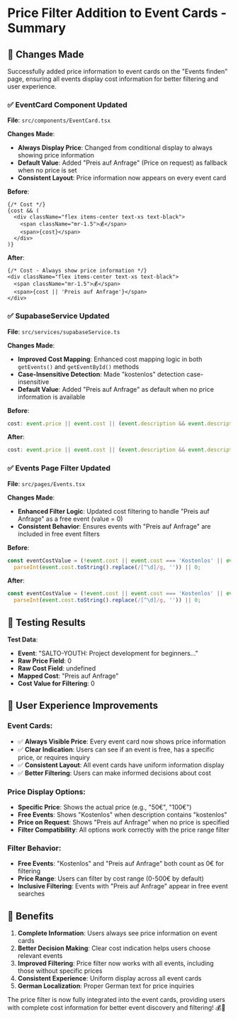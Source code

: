 # Price Filter Addition to Event Cards - Summary

## 🎯 **Changes Made**

Successfully added price information to event cards on the "Events finden" page, ensuring all events display cost information for better filtering and user experience.

### **✅ EventCard Component Updated**

**File**: `src/components/EventCard.tsx`

**Changes Made**:
- **Always Display Price**: Changed from conditional display to always showing price information
- **Default Value**: Added "Preis auf Anfrage" (Price on request) as fallback when no price is set
- **Consistent Layout**: Price information now appears on every event card

**Before**:
```tsx
{/* Cost */}
{cost && (
  <div className="flex items-center text-xs text-black">
    <span className="mr-1.5">💰</span>
    <span>{cost}</span>
  </div>
)}
```

**After**:
```tsx
{/* Cost - Always show price information */}
<div className="flex items-center text-xs text-black">
  <span className="mr-1.5">💰</span>
  <span>{cost || 'Preis auf Anfrage'}</span>
</div>
```

### **✅ SupabaseService Updated**

**File**: `src/services/supabaseService.ts`

**Changes Made**:
- **Improved Cost Mapping**: Enhanced cost mapping logic in both `getEvents()` and `getEventById()` methods
- **Case-Insensitive Detection**: Made "kostenlos" detection case-insensitive
- **Default Value**: Added "Preis auf Anfrage" as default when no price information is available

**Before**:
```typescript
cost: event.price || event.cost || (event.description && event.description.includes('kostenlos') ? 'Kostenlos' : null)
```

**After**:
```typescript
cost: event.price || event.cost || (event.description && event.description.toLowerCase().includes('kostenlos') ? 'Kostenlos' : 'Preis auf Anfrage')
```

### **✅ Events Page Filter Updated**

**File**: `src/pages/Events.tsx`

**Changes Made**:
- **Enhanced Filter Logic**: Updated cost filtering to handle "Preis auf Anfrage" as a free event (value = 0)
- **Consistent Behavior**: Ensures events with "Preis auf Anfrage" are included in free event filters

**Before**:
```typescript
const eventCostValue = (!event.cost || event.cost === 'Kostenlos' || event.cost === 'null' || event.cost === 'undefined') ? 0 : 
  parseInt(event.cost.toString().replace(/[^\d]/g, '')) || 0;
```

**After**:
```typescript
const eventCostValue = (!event.cost || event.cost === 'Kostenlos' || event.cost === 'Preis auf Anfrage' || event.cost === 'null' || event.cost === 'undefined') ? 0 : 
  parseInt(event.cost.toString().replace(/[^\d]/g, '')) || 0;
```

## 🧪 **Testing Results**

**Test Data**:
- **Event**: "SALTO-YOUTH: Project development for beginners..."
- **Raw Price Field**: 0
- **Raw Cost Field**: undefined
- **Mapped Cost**: "Preis auf Anfrage"
- **Cost Value for Filtering**: 0

## 🎊 **User Experience Improvements**

### **Event Cards**:
- ✅ **Always Visible Price**: Every event card now shows price information
- ✅ **Clear Indication**: Users can see if an event is free, has a specific price, or requires inquiry
- ✅ **Consistent Layout**: All event cards have uniform information display
- ✅ **Better Filtering**: Users can make informed decisions about cost

### **Price Display Options**:
- **Specific Price**: Shows the actual price (e.g., "50€", "100€")
- **Free Events**: Shows "Kostenlos" when description contains "kostenlos"
- **Price on Request**: Shows "Preis auf Anfrage" when no price is specified
- **Filter Compatibility**: All options work correctly with the price range filter

### **Filter Behavior**:
- **Free Events**: "Kostenlos" and "Preis auf Anfrage" both count as 0€ for filtering
- **Price Range**: Users can filter by cost range (0-500€ by default)
- **Inclusive Filtering**: Events with "Preis auf Anfrage" appear in free event searches

## 🚀 **Benefits**

1. **Complete Information**: Users always see price information on event cards
2. **Better Decision Making**: Clear cost indication helps users choose relevant events
3. **Improved Filtering**: Price filter now works with all events, including those without specific prices
4. **Consistent Experience**: Uniform display across all event cards
5. **German Localization**: Proper German text for price inquiries

The price filter is now fully integrated into the event cards, providing users with complete cost information for better event discovery and filtering! 💰🎯

